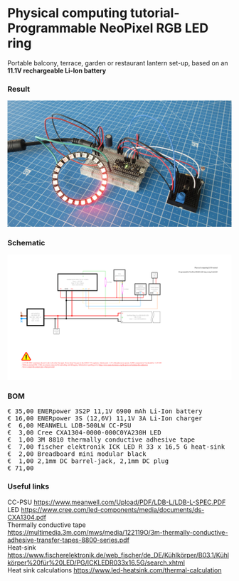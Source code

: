 # Physical computing tutorial-Programmable NeoPixel RGB LED ring

Portable balcony, terrace, garden or restaurant lantern set-up, based on an **11.1V rechargeable Li-Ion battery**

### Result

![](Assets/8b%20result.jpg)

### Schematic

![](Assets/8b%20schematic.png)

### BOM

<pre>
€ 35,00 ENERpower 3S2P 11,1V 6900 mAh Li-Ion battery
€ 16,00 ENERpower 3S (12,6V) 11,1V 3A Li-Ion charger
€  6,00 MEANWELL LDB-500LW CC-PSU
€  3,00 Cree CXA1304-0000-000C0YA230H LED
€  1,00 3M 8810 thermally conductive adhesive tape
€  7,00 fischer elektronik ICK LED R 33 x 16,5 G heat-sink
€  2,00 Breadboard mini modular black
€  1,00 2,1mm DC barrel-jack, 2,1mm DC plug
€ 71,00
</pre>  

### Useful links  

CC-PSU https://www.meanwell.com/Upload/PDF/LDB-L/LDB-L-SPEC.PDF  
LED https://www.cree.com/led-components/media/documents/ds-CXA1304.pdf  
Thermally conductive tape https://multimedia.3m.com/mws/media/122119O/3m-thermally-conductive-adhesive-transfer-tapes-8800-series.pdf  
Heat-sink https://www.fischerelektronik.de/web_fischer/de_DE/Kühlkörper/B03.1/Kühlkörper%20für%20LED/PG/ICKLEDR033x16.5G/search.xhtml  
Heat sink calculations https://www.led-heatsink.com/thermal-calculation  
